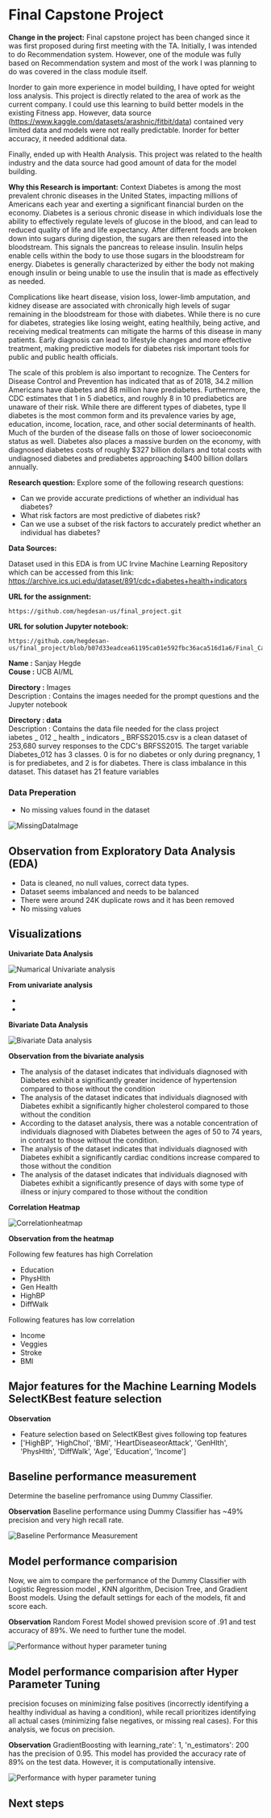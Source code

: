 # Final Capstone Project

 **Change in the project:** 
Final capstone project has been changed since it was first proposed during first meeting with the TA. Initially, I was intended to do Recommendation system. However, one of the module was fully based on Recommendation system and most of the work I was planning to do was covered in the class module itself. 

Inorder to gain more experience in model building, I have opted for weight loss analysis. This project is directly related to the area of work as the current company.  I could use this learning to build better models in the existing Fitness app. However, data source (https://www.kaggle.com/datasets/arashnic/fitbit/data) contained very limited data and models were not really predictable. Inorder for better accuracy, it needed additional data. 

Finally, ended up with Health Analysis. This project was related to the health industry and the data source had good amount of data for the model building. 


**Why this Research is important:** 
Context
Diabetes is among the most prevalent chronic diseases in the United States, impacting millions of Americans each year and exerting a significant financial burden on the economy. Diabetes is a serious chronic disease in which individuals lose the ability to effectively regulate levels of glucose in the blood, and can lead to reduced quality of life and life expectancy. After different foods are broken down into sugars during digestion, the sugars are then released into the bloodstream. This signals the pancreas to release insulin. Insulin helps enable cells within the body to use those sugars in the bloodstream for energy. Diabetes is generally characterized by either the body not making enough insulin or being unable to use the insulin that is made as effectively as needed.

Complications like heart disease, vision loss, lower-limb amputation, and kidney disease are associated with chronically high levels of sugar remaining in the bloodstream for those with diabetes. While there is no cure for diabetes, strategies like losing weight, eating healthily, being active, and receiving medical treatments can mitigate the harms of this disease in many patients. Early diagnosis can lead to lifestyle changes and more effective treatment, making predictive models for diabetes risk important tools for public and public health officials.

The scale of this problem is also important to recognize. The Centers for Disease Control and Prevention has indicated that as of 2018, 34.2 million Americans have diabetes and 88 million have prediabetes. Furthermore, the CDC estimates that 1 in 5 diabetics, and roughly 8 in 10 prediabetics are unaware of their risk. While there are different types of diabetes, type II diabetes is the most common form and its prevalence varies by age, education, income, location, race, and other social determinants of health. Much of the burden of the disease falls on those of lower socioeconomic status as well. Diabetes also places a massive burden on the economy, with diagnosed diabetes costs of roughly $327 billion dollars and total costs with undiagnosed diabetes and prediabetes approaching $400 billion dollars annually.

 **Research question:** 
Explore some of the following research questions:

- Can we provide accurate predictions of whether an individual has diabetes?
- What risk factors are most predictive of diabetes risk?
- Can we use a subset of the risk factors to accurately predict whether an individual has diabetes?




**Data Sources:**

Dataset used in this EDA is from UC Irvine Machine Learning Repository which can be accessed from this link: https://archive.ics.uci.edu/dataset/891/cdc+diabetes+health+indicators


 **URL for the assignment:** 
```
https://github.com/hegdesan-us/final_project.git
```
 **URL for solution Jupyter notebook:** 
```
https://github.com/hegdesan-us/final_project/blob/b07d33eadcea61195ca01e592fbc36aca516d1a6/Final_Capstone.ipynb
```

**Name :** Sanjay Hegde \
**Couse :** UCB AI/ML 

**Directory :** Images \
  Description : Contains the images needed for the prompt questions and the Jupyter notebook 

**Directory : data** \
 Description : Contains the data file needed for the class project\
 iabetes _ 012 _ health _ indicators _ BRFSS2015.csv is a clean dataset of 253,680 survey responses to the CDC's BRFSS2015. The target variable Diabetes_012 has 3 classes. 0 is for no diabetes or only during pregnancy, 1 is for prediabetes, and 2 is for diabetes. There is class imbalance in this dataset. This dataset has 21 feature variables


### Data Preperation
 - No missing values found in the dataset

 ![MissingDataImage](images/missing.png)


## Observation from Exploratory Data Analysis (EDA)

-   Data is cleaned, no null values, correct data types.
-   Dataset seems imbalanced and needs to be balanced
-   There were around 24K duplicate rows and it has been removed
-   No missing values

<h2> Visualizations</h2>

**Univariate Data Analysis**

 ![Numarical Univariate analysis](images/univariate_analysis.png)

**From univariate analysis**

- 
-

**Bivariate Data Analysis**

 ![Bivariate Data analysis](images/bivariate_analysis.png)


 **Observation from the bivariate analysis**
- The analysis of the dataset indicates that individuals diagnosed with Diabetes exhibit a significantly greater incidence of hypertension compared to those without the condition
- The analysis of the dataset indicates that individuals diagnosed with Diabetes exhibit a significantly higher cholesterol compared to those without the condition
- According to the dataset analysis, there was a notable concentration of individuals diagnosed with Diabetes between the ages of 50 to 74 years, in contrast to those without the condition.
- The analysis of the dataset indicates that individuals diagnosed with Diabetes exhibit a significantly cardiac conditions increase compared to those without the condition
- The analysis of the dataset indicates that individuals diagnosed with Diabetes exhibit a significantly presence of days with some type of illness or injury compared to those without the condition

**Correlation Heatmap**

![Correlationheatmap](images/correlation_matrix.png)

**Observation from the heatmap**

Following few features has high Correlation
- Education
- PhysHlth
- Gen Health
- HighBP
- DiffWalk

Following features has low correlation
- Income
- Veggies
- Stroke
- BMI

 
## Major features for the Machine Learning Models SelectKBest feature selection
**Observation** 
- Feature selection based on SelectKBest gives following top features
- ['HighBP', 'HighChol', 'BMI', 'HeartDiseaseorAttack', 'GenHlth', 'PhysHlth', 'DiffWalk', 'Age', 'Education', 'Income']


## Baseline performance measurement
Determine the baseline perfromance using Dummy Classifier. 

**Observation** Baseline performance using Dummy Classifier  has ~49% precision and very high recall rate.

![Baseline Performance Measurement](images/Dummy.png)

## Model performance comparision
Now, we aim to compare the performance of the Dummy Classifier with Logistic Regression model ,  KNN algorithm, Decision Tree, and Gradient Boost models.  Using the default settings for each of the models, fit and score each.  

**Observation** Random Forest Model showed prevision score of .91 and test accuracy of 89%. We need to further tune the model.  


![Performance without hyper parameter tuning](images/Performance.png)
 

## Model performance comparision after Hyper Parameter Tuning
precision focuses on minimizing false positives (incorrectly identifying a healthy individual as having a condition), while recall prioritizes identifying all actual cases (minimizing false negatives, or missing real cases). For this analysis, we focus on precision. 

**Observation** GradientBoosting with learning_rate': 1, 'n_estimators': 200 has the precision of 0.95. This model has provided the accuracy rate of 89% on the test data.  However, it is computationally intensive. 


![Performance with hyper parameter tuning](images/Performance-hyper.png)


## Next steps



 

 
